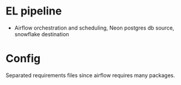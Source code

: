 # EL pipeline

 - Airflow orchestration and scheduling, Neon postgres db source, snowflake destination


# Config

Separated requirements files since airflow requires many packages. 

